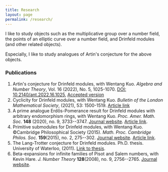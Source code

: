 ```yaml
---
title: Research
layout: page 
permalink: /research/
---
```

I like to study objects such as the multiplicative group over a number field, the points of an elliptic curve over a number field, and Drinfeld modules (and other related objects).

Especially, I like to study analogues of Artin's conjecture for the above objects.

### Publications

1. Artin's conjecture for Drinfeld modules, with Wentang Kuo. *Algebra and Number Theory*, Vol. 16 (2022), No. 5, 1025-1070. [DOI: 10.2140/ant.2022.16.1025](https://doi.org/10.2140/ant.2022.16.1025), [Accepted version](/assets/ArtinDrinfeld-accepted-version.pdf)
1. Cyclicity for Drinfeld modules, with Wentang Kuo. *Bulletin of the London Mathematical Society*, (2021), 53: 1500-1519. [Article link](https://onlinelibrary.wiley.com/share/author/HWGGRIBPVEKBW3NDRDM5?target=10.1112/blms.12513)
1. A prime analogue Erdős-Pomerance result for Drinfeld modules with arbitrary endomorphism rings, with Wentang Kuo. *Proc. Amer. Math. Soc.*  **148** (2020), no. 9, 3733--3747. [Journal website](https://www.ams.org/journals/proc/2020-148-09/S0002-9939-2020-15002-2/). [Article link](proc15002.pdf).
2. Primitive submodules for Drinfeld modules, with Wentang Kuo. ©Cambridge Philosophical Society (2015). *Math. Proc. Cambridge Philos. Soc.* **159**(2015), no. 2, 275--302. [Journal website](https://www.cambridge.org/core/journals/mathematical-proceedings-of-the-cambridge-philosophical-society/article/primitive-submodules-for-drinfeld-modules/33B46C6395C23CCF5553E3EE7B9B2354). [Article link](primitive-submodules-for-drinfeld-modules.pdf).
3. The Lang-Trotter conjecture for Drinfeld modules. Ph.D. thesis. University of Waterloo, (2011). [Link to thesis](Tweedle_David_phd_thesis.pdf).
3. Beta-expansions for infinite families of Pisot and Salem numbers, with Kevin Hare. *J. Number Theory* **128**(2008), no. 9, 2756--2765. [Journal website](https://www.sciencedirect.com/science/article/pii/S0022314X08000632).
